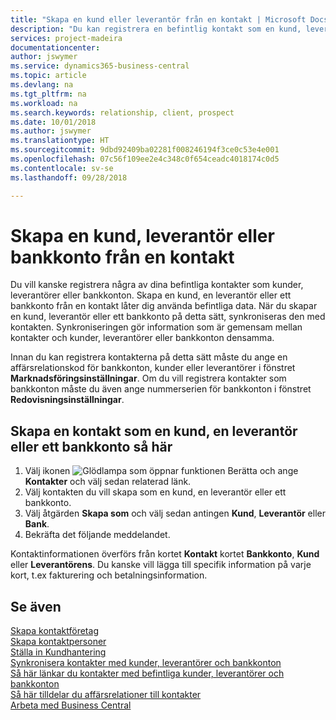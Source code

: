 ```yaml
---
title: "Skapa en kund eller leverantör från en kontakt | Microsoft Docs"
description: "Du kan registrera en befintlig kontakt som en kund, leverantör eller bankkonto med befintliga data och ange en affärsrelation."
services: project-madeira
documentationcenter: 
author: jswymer
ms.service: dynamics365-business-central
ms.topic: article
ms.devlang: na
ms.tgt_pltfrm: na
ms.workload: na
ms.search.keywords: relationship, client, prospect
ms.date: 10/01/2018
ms.author: jswymer
ms.translationtype: HT
ms.sourcegitcommit: 9dbd92409ba02281f008246194f3ce0c53e4e001
ms.openlocfilehash: 07c56f109ee2e4c348c0f654ceadc4018174c0d5
ms.contentlocale: sv-se
ms.lasthandoff: 09/28/2018

---
```

# <a name="create-a-customer-vendor-or-bank-account-from-a-contact"></a>Skapa en kund, leverantör eller bankkonto från en kontakt
Du vill kanske registrera några av dina befintliga kontakter som kunder, leverantörer eller bankkonton. Skapa en kund, en leverantör eller ett bankkonto från en kontakt låter dig använda befintliga data. När du skapar en kund, leverantör eller ett bankkonto på detta sätt, synkroniseras den med kontakten. Synkroniseringen gör information som är gemensam mellan kontakter och kunder, leverantörer eller bankkonton densamma.

Innan du kan registrera kontakterna på detta sätt måste du ange en affärsrelationskod för bankkonton, kunder eller leverantörer i fönstret **Marknadsföringsinställningar**. Om du vill registrera kontakter som bankkonton måste du även ange nummerserien för bankkonton i fönstret **Redovisningsinställningar**.

## <a name="to-create-a-contact-as-a-customer-vendor-or-bank-account"></a>Skapa en kontakt som en kund, en leverantör eller ett bankkonto så här
1. Välj ikonen ![Glödlampa som öppnar funktionen Berätta](media/ui-search/search_small.png "Berätta vad du vill göra") och ange **Kontakter** och välj sedan relaterad länk.
2. Välj kontakten du vill skapa som en kund, en leverantör eller ett bankkonto.
3. Välj åtgärden **Skapa som** och välj sedan antingen **Kund**, **Leverantör** eller **Bank**.
4. Bekräfta det följande meddelandet.

Kontaktinformationen överförs från kortet **Kontakt** kortet **Bankkonto**, **Kund** eller **Leverantörens**. Du kanske vill lägga till specifik information på varje kort, t.ex fakturering och betalningsinformation.

## <a name="see-also"></a>Se även
[Skapa kontaktföretag](marketing-create-contact-companies.md)  
[Skapa kontaktpersoner](marketing-create-contact-persons.md)  
[Ställa in Kundhantering](marketing-setup-marketing.md)  
[Synkronisera kontakter med kunder, leverantörer och bankkonton](marketing-synchronize-contacts-customers-vendors-bank-accounts.md)  
[Så här länkar du kontakter med befintliga kunder, leverantörer och bankkonton](marketing-how-link-contact.md)  
[Så här tilldelar du affärsrelationer till kontakter](marketing-business-relations.md#AssignBusRelContact)  
[Arbeta med Business Central](ui-work-product.md)

